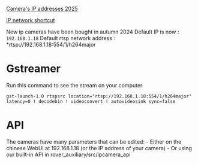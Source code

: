 [Camera's IP addresses 2025](https://github.com/robotique-udes/rover_documentation/blob/main/doc/prog/projects/communication/Network%20Configuration.md)

[IP network shortcut](https://github.com/robotique-udes/rover_documentation/blob/main/doc/architecture/lan-network.svg)

New ip cameras have been bought in autumn 2024
Default IP is now : `192.168.1.18`
Default rtsp network address : \*rtsp://192.168.1.18:554/1/h264major

# Gstreamer

Run this command to see the stream on your computer

```
gst-launch-1.0 rtspsrc location="rtsp://192.168.1.18:554/1/h264major" latency=0 ! decodebin ! videoconvert ! autovideosink sync=false
```

# API

The cameras have many parameters that can be edited: - Either on the chinese WebUI at 192.168.1.18 (or the IP address of your camera) - Or using our built-in API in rover_auxiliary/src/ipcamera_api
